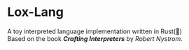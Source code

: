 # Lox-Lang

A toy interpreted language implementation written in Rust(🦀)<br>
Based on the book __*Crafting Interpreters*__ by *Robert Nystrom*.
